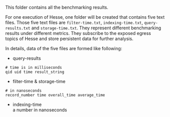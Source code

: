 This folder contains all the benchmarking results.

For one execution of Hesse, one folder will be created that contains five text files.
Those five text files are `filter-time.txt`, `indexing-time.txt`,
`query-results.txt` and `storage-time.txt`. They represent different benchmarking results
under different metrics. They subscribe to the exposed egress topics of Hesse and store persistent
data for further analysis.

In details, data of the five files are formed like following:

* query-results

```
# time is in milliseconds
qid uid time result_string
```

* filter-time & storage-time

```
# in nanoseconds
record_number time overall_time average_time
```

* indexing-time  
a number in nanoseconds

